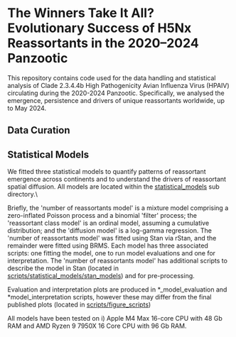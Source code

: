 # The Winners Take It All? Evolutionary Success of H5Nx Reassortants in the 2020–2024 Panzootic

This repository contains code used for the data handling and statistical 
analysis of Clade 2.3.4.4b High Pathogenicity Avian Influenza Virus (HPAIV) 
circulating during the 2020-2024 Panzootic. Specifically, we analysed the emergence,
persistence and drivers of unique reassortants worldwide, up to May 2024. 

## Data Curation



## Statistical Models
We fitted three statistical models to quantify patterns of reassortant emergence
across continents and to understand the drivers of reassortant spatial diffusion. 
All models are located within the [statistical_models](scripts/statistical_models/) 
sub directory.\\

Briefly, the 'number of reassortants model' is a mixture model comprising a 
zero-inflated Poisson process and a binomial 'filter' process; the 'reassortant class model'
is an ordinal model, assuming a cumulative distribution; and the 'diffusion model' 
is a log-gamma regression. The
'number of reassortants model' was fitted using Stan via rStan, and the remainder were
fitted using BRMS. Each model has three associated scripts: one 
fitting the model, one to run model evaluations and one for interpretation. The
'number of reassortants model' has additional scripts to describe the model in Stan 
(located in [scripts/statistical_models/stan_models](scripts/statistical_models/stan_models))
and for pre-processing.

Evaluation and interpretation plots are produced in \*_model_evaluation and \*model_interpretation
scripts, however these may differ from the final published plots (located in
[scripts/figure_scripts](scripts/figure_scripts))

All models have been tested on i) Apple M4 Max 16-core CPU with 48 Gb RAM 
and AMD Ryzen 9 7950X 16 Core CPU with 96 Gb RAM.